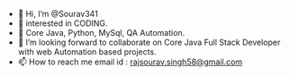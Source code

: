 - 👋 Hi, I’m @Sourav341
- 👀 interested in CODING.
- 🌱 Core Java, Python, MySql, QA Automation. 
- 💞️ I’m looking forward to collaborate on Core Java Full Stack Developer with web Automation based projects.
- 📫 How to reach me email id : rajsourav.singh58@gmail.com

<!---
Sourav341/Sourav341 is a ✨ special ✨ repository because its `README.md` (this file) appears on your GitHub profile.
You can click the Preview link to take a look at your changes.
--->
